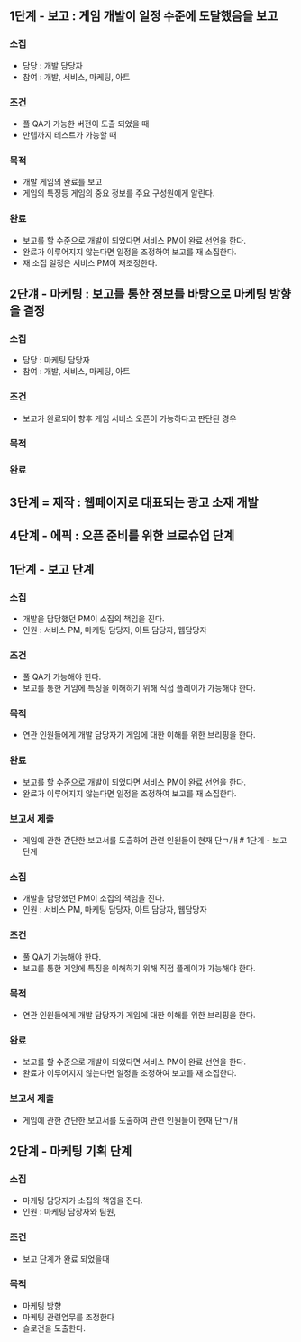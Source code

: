 ## 1단계 - 보고 : 게임 개발이 일정 수준에 도달했음을 보고

### 소집 
- 담당 : 개발 담당자
- 참여 : 개발, 서비스, 마케팅, 아트

### 조건
- 풀 QA가 가능한 버전이 도출 되었을 때
- 만렙까지 테스트가 가능할 때

### 목적
- 개발 게임의 완료를 보고
- 게임의 특징등 게임의 중요 정보를 주요 구성원에게 알린다.

### 완료
- 보고를 할 수준으로 개발이 되었다면 서비스 PM이 완료 선언을 한다.
- 완료가 이루어지지 않는다면 일정을 조정하여 보고를 재 소집한다.
- 재 소집 일정은 서비스 PM이 재조정한다.

## 2단걔 - 마케팅 : 보고를 통한 정보를 바탕으로 마케팅 방향을 결정

### 소집
- 담당 : 마케팅 담당자
- 참여 : 개발, 서비스, 마케팅, 아트

### 조건
- 보고가 완료되어 향후 게임 서비스 오픈이 가능하다고 판단된 경우

### 목적

### 완료














## 3단계 = 제작 : 웹페이지로 대표되는 광고 소재 개발 
## 4단계 - 에픽 : 오픈 준비를 위한 브로슈업 단계




## 1단계 - 보고 단계

### 소집
- 개발을 담당했던 PM이 소집의 책임을 진다.
- 인원 : 서비스 PM, 마케팅 담당자, 아트 담당자, 웹담당자
 
### 조건
- 풀 QA가 가능해야 한다.
- 보고를 통한 게임에 특징을 이해하기 위해 직접 플레이가 가능해야 한다.

### 목적 
- 연관 인원들에게 개발 담당자가 게임에 대한 이해를 위한 브리핑을 한다.

### 완료 
- 보고를 할 수준으로 개발이 되었다면 서비스 PM이 완료 선언을 한다.
- 완료가 이루어지지 않는다면 일정을 조정하여 보고를 재 소집한다.

### 보고서 제출
- 게임에 관한 간단한 보고서를 도출하여 관련 인원들이 현재 단ㄱ/ㅐ# 1단계 - 보고 단계

### 소집
- 개발을 담당했던 PM이 소집의 책임을 진다.
- 인원 : 서비스 PM, 마케팅 담당자, 아트 담당자, 웹담당자
 
### 조건
- 풀 QA가 가능해야 한다.
- 보고를 통한 게임에 특징을 이해하기 위해 직접 플레이가 가능해야 한다.

### 목적 
- 연관 인원들에게 개발 담당자가 게임에 대한 이해를 위한 브리핑을 한다.

### 완료 
- 보고를 할 수준으로 개발이 되었다면 서비스 PM이 완료 선언을 한다.
- 완료가 이루어지지 않는다면 일정을 조정하여 보고를 재 소집한다.

### 보고서 제출
- 게임에 관한 간단한 보고서를 도출하여 관련 인원들이 현재 단ㄱ/ㅐ

## 2단계 - 마케팅 기획 단계
### 소집 
- 마케팅 담당자가 소집의 책임을 진다.
- 인원 : 마케팅 담장자와 팀원, 
### 조건
- 보고 단계가 완료 되었을때
### 목적
- 마케팅 방향
- 마케팅 관련업무를 조정한다
- 슬로건을 도출한다. 
 





















